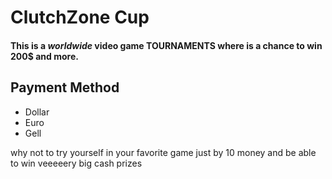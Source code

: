 # ClutchZone Cup

#### This is a *worldwide* video game **TOURNAMENTS** where is a chance to win **200$ and more**. ####

## Payment Method ##
- Dollar
- Euro
- Gell

why not to try yourself in your favorite game just by 10 money and be able to win veeeeery big cash prizes
